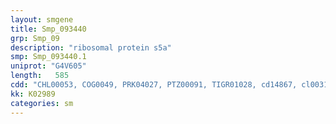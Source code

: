 ```yaml
---
layout: smgene
title: Smp_093440
grp: Smp_09
description: "ribosomal protein s5a"
smp: Smp_093440.1
uniprot: "G4V605"
length:   585
cdd: "CHL00053, COG0049, PRK04027, PTZ00091, TIGR01028, cd14867, cl00313, pfam00177"
kk: K02989
categories: sm
---
```

